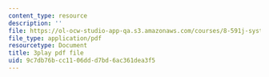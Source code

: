 ```yaml
---
content_type: resource
description: ''
file: https://ol-ocw-studio-app-qa.s3.amazonaws.com/courses/8-591j-systems-biology-fall-2014/9c7db76bcc1106ddd7bd6ac361dea3f5_9yGxpWVWYDY.pdf
file_type: application/pdf
resourcetype: Document
title: 3play pdf file
uid: 9c7db76b-cc11-06dd-d7bd-6ac361dea3f5
---
```

